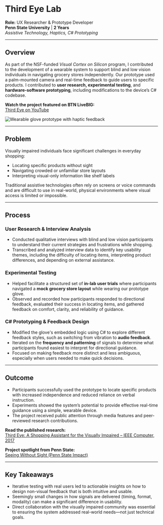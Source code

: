 # Third Eye Lab  
**Role:** UX Researcher & Prototype Developer  
**Penn State University** | **2 Years**  
_Assistive Technology, Haptics, C# Prototyping_

---

## Overview  
As part of the NSF-funded *Visual Cortex on Silicon* program, I contributed to the development of a wearable system to support blind and low vision individuals in navigating grocery stores independently. Our prototype used a palm-mounted camera and real-time feedback to guide users to specific products. I contributed to **user research, experimental testing**, and **hardware-software prototyping**, including modifications to the device’s C# codebase.

**Watch the project featured on BTN LiveBIG:**  
[Third Eye on YouTube](https://www.youtube.com/watch?v=kz_Tbtz9T98)

![Wearable glove prototype with haptic feedback](https://npr.brightspotcdn.com/dims4/default/b8bfb72/2147483647/strip/true/crop/333x265+0+0/resize/840x668!/format/webp/quality/90/?url=http%3A%2F%2Fnpr-brightspot.s3.amazonaws.com%2Flegacy%2Fsites%2Fwpsu%2Ffiles%2F201512%2Fscreen_shot_2015-12-09_at_8.05.30_pm.png "Third Eye wearable glove prototype")


---

## Problem  
Visually impaired individuals face significant challenges in everyday shopping:

- Locating specific products without sight  
- Navigating crowded or unfamiliar store layouts  
- Interpreting visual-only information like shelf labels  

Traditional assistive technologies often rely on screens or voice commands and are difficult to use in real-world, physical environments where visual access is limited or impossible.

---

## Process  

### User Research & Interview Analysis  
- Conducted qualitative interviews with blind and low vision participants to understand their current strategies and frustrations while shopping.  
- Transcribed and analyzed interview data to identify key usability themes, including the difficulty of locating items, interpreting product differences, and depending on external assistance.

### Experimental Testing  
- Helped facilitate a structured set of **in-lab user trials** where participants navigated a **mock grocery store layout** while wearing our prototype glove.  
- Observed and recorded how participants responded to directional feedback, evaluated their success in locating items, and gathered feedback on comfort, clarity, and reliability of guidance.

### C# Prototyping & Feedback Design  
- Modified the glove's embedded logic using C# to explore different feedback styles, such as switching from vibration to **audio feedback**.  
- Iterated on the **frequency and patterning** of signals to determine what participants found easiest to interpret for directional guidance.  
- Focused on making feedback more distinct and less ambiguous, especially when users needed to make quick decisions.

---

## Outcome  
- Participants successfully used the prototype to locate specific products with increased independence and reduced reliance on verbal instruction.  
- Experiments showed the system’s potential to provide effective real-time guidance using a simple, wearable device.  
- The project received public attention through media features and peer-reviewed research contributions.

**Read the published research:**  
[Third Eye: A Shopping Assistant for the Visually Impaired – IEEE Computer, 2017](https://sooyeon-lee.github.io/files/2017_third.pdf)

**Project spotlight from Penn State:**  
[Seeing Without Sight (Penn State Impact)](https://www.psu.edu/impact/story/seeing-without-sight/)

---

## Key Takeaways  
- Iterative testing with real users led to actionable insights on how to design non-visual feedback that is both intuitive and usable.  
- Seemingly small changes in how signals are delivered (timing, format, modality) can make a significant difference in usability.  
- Direct collaboration with the visually impaired community was essential to ensuring the system addressed real-world needs—not just technical goals.